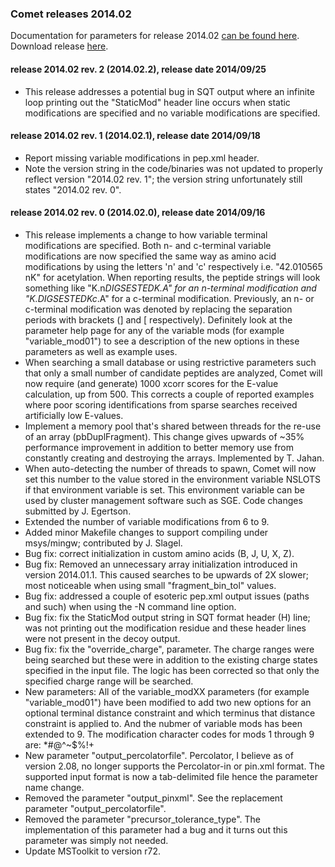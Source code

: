 ### Comet releases 2014.02

Documentation for parameters for release 2014.02 [can be found
here](http://comet-ms.sourceforge.net/parameters/parameters_201402/).
Download release [here](https://sourceforge.net/projects/comet-ms/files/).

#### release 2014.02 rev. 2 (2014.02.2), release date 2014/09/25
- This release addresses a potential bug in SQT output where an infinite loop
printing out the "StaticMod" header line occurs when static modifications are
specified and no variable modifications are specified.

#### release 2014.02 rev. 1 (2014.02.1), release date 2014/09/18
- Report missing variable modifications in pep.xml header.
- Note the version string in the code/binaries was not updated to properly
reflect version "2014.02 rev. 1"; the version string unfortunately still states
"2014.02 rev. 0".

#### release 2014.02 rev. 0 (2014.02.0), release date 2014/09/16
- This release implements a change to how variable terminal modifications are
specified. Both n- and c-terminal variable modifications are now specified the
same way as amino acid modifications by using the letters 'n' and 'c'
respectively i.e. "42.010565 nK" for acetylation. When reporting results, the
peptide strings will look something like "K.n*DIGSESTEDK.A" for an n-terminal
modification and "K.DIGSESTEDKc*.A" for a c-terminal modification. Previously,
an n- or c-terminal modification was denoted by replacing the separation
periods with brackets (] and [ respectively). Definitely look at the parameter
help page for any of the variable mods (for example "variable_mod01") to see a
description of the new options in these parameters as well as example uses.
- When searching a small database or using restrictive parameters such that
only a small number of candidate peptides are analyzed, Comet will now require
(and generate) 1000 xcorr scores for the E-value calculation, up from 500. This
corrects a couple of reported examples where poor scoring identifications from
sparse searches received artificially low E-values.
- Implement a memory pool that's shared between threads for the re-use of an
array (pbDuplFragment). This change gives upwards of ~35% performance
improvement in addition to better memory use from constantly creating and
destroying the arrays. Implemented by T. Jahan.
- When auto-detecting the number of threads to spawn, Comet will now set this
number to the value stored in the environment variable NSLOTS if that
environment variable is set. This environment variable can be used by cluster
management software such as SGE. Code changes submitted by J. Egertson.
- Extended the number of variable modifications from 6 to 9.
- Added minor Makefile changes to support compiling under msys/mingw;
contributed by J. Slagel.
- Bug fix: correct initialization in custom amino acids (B, J, U, X, Z).
- Bug fix: Removed an unnecessary array initialization introduced in version
2014.01.1. This caused searches to be upwards of 2X slower; most noticeable
when using small "fragment_bin_tol" values.
- Bug fix: addressed a couple of esoteric pep.xml output issues (paths and
such) when using the -N<name> command line option.
- Bug fix: fix the StaticMod output string in SQT format header (H) line; was
not printing out the modification residue and these header lines were not
present in the decoy output.
- Bug fix: fix the "override_charge", parameter. The charge ranges were being
searched but these were in addition to the existing charge states specified in
the input file. The logic has been corrected so that only the specified charge
range will be searched.
- New parameters: All of the variable_modXX parameters (for example
"variable_mod01") have been modified to add two new options for an optional
terminal distance constraint and which terminus that distance constraint is
applied to. And the nubmer of variable mods has been extended to 9. The
modification character codes for mods 1 through 9 are: *#@^~$%!+
- New parameter "output_percolatorfile". Percolator, I believe as of version 2.08,
no longer supports the Percolator-in or pin.xml format. The supported input
format is now a tab-delimited file hence the parameter name change.
- Removed the parameter "output_pinxml". See the replacement parameter
"output_percolatorfile".
- Removed the parameter "precursor_tolerance_type". The implementation of this
parameter had a bug and it turns out this parameter was simply not needed.
- Update MSToolkit to version r72.

